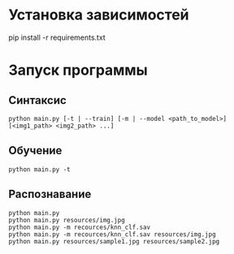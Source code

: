# Установка зависимостей #

pip install -r requirements.txt

# Запуск программы #
## Синтаксис ##
    python main.py [-t | --train] [-m | --model <path_to_model>] [<img1_path> <img2_path> ...]
## Обучение ##
    python main.py -t
## Распознавание ##
    python main.py
    python main.py resources/img.jpg
    python main.py -m recources/knn_clf.sav
    python main.py -m recources/knn_clf.sav resources/img.jpg
    python main.py resources/sample1.jpg resources/sample2.jpg